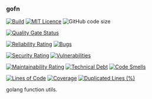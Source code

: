 ### gofn

[![Build](https://github.com/CharLemAznable/gofn/actions/workflows/go.yml/badge.svg)](https://github.com/CharLemAznable/gofn/actions/workflows/go.yml)
[![MIT Licence](https://badges.frapsoft.com/os/mit/mit.svg?v=103)](https://opensource.org/licenses/mit-license.php)
![GitHub code size](https://img.shields.io/github/languages/code-size/CharLemAznable/gofn)

[![Quality Gate Status](https://sonarcloud.io/api/project_badges/measure?project=CharLemAznable_gofn&metric=alert_status)](https://sonarcloud.io/dashboard?id=CharLemAznable_gofn)

[![Reliability Rating](https://sonarcloud.io/api/project_badges/measure?project=CharLemAznable_gofn&metric=reliability_rating)](https://sonarcloud.io/dashboard?id=CharLemAznable_gofn)
[![Bugs](https://sonarcloud.io/api/project_badges/measure?project=CharLemAznable_gofn&metric=bugs)](https://sonarcloud.io/dashboard?id=CharLemAznable_gofn)

[![Security Rating](https://sonarcloud.io/api/project_badges/measure?project=CharLemAznable_gofn&metric=security_rating)](https://sonarcloud.io/dashboard?id=CharLemAznable_gofn)
[![Vulnerabilities](https://sonarcloud.io/api/project_badges/measure?project=CharLemAznable_gofn&metric=vulnerabilities)](https://sonarcloud.io/dashboard?id=CharLemAznable_gofn)

[![Maintainability Rating](https://sonarcloud.io/api/project_badges/measure?project=CharLemAznable_gofn&metric=sqale_rating)](https://sonarcloud.io/dashboard?id=CharLemAznable_gofn)
[![Technical Debt](https://sonarcloud.io/api/project_badges/measure?project=CharLemAznable_gofn&metric=sqale_index)](https://sonarcloud.io/dashboard?id=CharLemAznable_gofn)
[![Code Smells](https://sonarcloud.io/api/project_badges/measure?project=CharLemAznable_gofn&metric=code_smells)](https://sonarcloud.io/dashboard?id=CharLemAznable_gofn)

[![Lines of Code](https://sonarcloud.io/api/project_badges/measure?project=CharLemAznable_gofn&metric=ncloc)](https://sonarcloud.io/dashboard?id=CharLemAznable_gofn)
[![Coverage](https://sonarcloud.io/api/project_badges/measure?project=CharLemAznable_gofn&metric=coverage)](https://sonarcloud.io/dashboard?id=CharLemAznable_gofn)
[![Duplicated Lines (%)](https://sonarcloud.io/api/project_badges/measure?project=CharLemAznable_gofn&metric=duplicated_lines_density)](https://sonarcloud.io/dashboard?id=CharLemAznable_gofn)

golang function utils.
